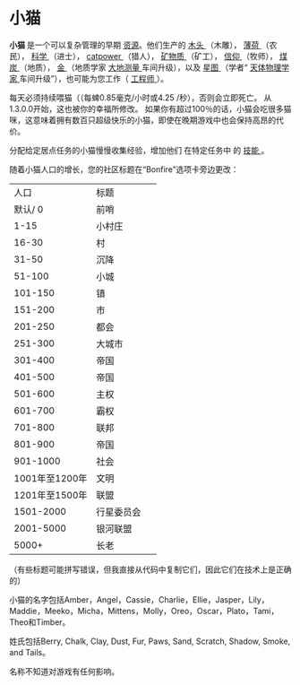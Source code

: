 # 小猫
<div class="error">
</div>
<p>
	<strong>
				小猫
	</strong>
			是一个可以复杂管理的早期
	<a href="#">资源</a>。他们生产的
	<a href="#">
				木头
	</a>
			（木雕），
	<a href="#">
				薄荷
	</a>
			（农民），
	<a href="#">
				科学
	</a>
			（进士），
	<a href="#">
				catpower
	</a>
			（猎人），
	<a href="#minerals">
				矿物质
	</a>
			（矿工），
	<a href="?file=003-资源大全/16-信仰">
				信仰
	</a>
			（牧师），
	<a href="?file=003-资源大全/04-煤">
				煤炭
	</a>
			（地质），
	<a href="#Gold">
				金
	</a>
			（地质学家
	<a href="#workshop#Geodesy">
				大地测量
	</a>
			车间升级），以及
	<a href="?file=003-资源大全/19-星图">
				星图
	</a>
			（学者“
	<a href="#workshop#Astrophysicists">
				天体物理学家
	</a>
			车间升级”），也可能为您工作（
	<a href="#engineer">
				工程师
	</a>
			）。
	<br style="clear:both">
</p>
<p>
			每天必须持续喂猫（（每蜱0.85毫克/小时或4.25 /秒），否则会立即死亡。
			从1.3.0.0开始，这也被你的幸福所修改。
			如果你有超过100％的话，小猫会吃很多猫咪，这意味着拥有数百只超级快乐的小猫，即使在晚期游戏中也会保持高昂的代价。
</p>
<p>
			分配给定居点任务的小猫慢慢收集经验，增加他们
			在特定任务中
			的
	<a href="#skill">
				技能
	</a>
			。
</p>
<p>
			随着小猫人口的增长，您的社区标题在“Bonfire”选项卡旁边更改：
</p>
<p>
</p>
<table class="wikitable">
	<tbody>
		<tr>
			<td class="em">
				<span style="display: block; width: 100px">
							人口
				</span>
			</td>
			<td class="em">
				<span style="display: block; width: 100px">
							标题
				</span>
			</td>
		</tr>
		<tr>
			<td>
						默认/ 0
			</td>
			<td>
						前哨
			</td>
		</tr>
		<tr>
			<td>
						1-15
			</td>
			<td>
						小村庄
			</td>
		</tr>
		<tr>
			<td>
						16-30
			</td>
			<td>
						村
			</td>
		</tr>
		<tr>
			<td>
						31-50
			</td>
			<td>
						沉降
			</td>
		</tr>
		<tr>
			<td>
						51-100
			</td>
			<td>
						小城
			</td>
		</tr>
		<tr>
			<td>
						101-150
			</td>
			<td>
						镇
			</td>
		</tr>
		<tr>
			<td>
						151-200
			</td>
			<td>
						市
			</td>
		</tr>
		<tr>
			<td>
						201-250
			</td>
			<td>
						都会
			</td>
		</tr>
		<tr>
			<td>
						251-300
			</td>
			<td>
						大城市
			</td>
		</tr>
		<tr>
			<td>
						301-400
			</td>
			<td>
						帝国
			</td>
		</tr>
		<tr>
			<td>
						401-500
			</td>
			<td>
						帝国
			</td>
		</tr>
		<tr>
			<td>
						501-600
			</td>
			<td>
						主权
			</td>
		</tr>
		<tr>
			<td>
						601-700
			</td>
			<td>
						霸权
			</td>
		</tr>
		<tr>
			<td>
						701-800
			</td>
			<td>
						联邦
			</td>
		</tr>
		<tr>
			<td>
						801-900
			</td>
			<td>
						帝国
			</td>
		</tr>
		<tr>
			<td>
						901-1000
			</td>
			<td>
						社会
			</td>
		</tr>
		<tr>
			<td>
						1001年至1200年
			</td>
			<td>
						文明
			</td>
		</tr>
		<tr>
			<td>
						1201年至1500年
			</td>
			<td>
						联盟
			</td>
		</tr>
		<tr>
			<td>
						1501-2000
			</td>
			<td>
						行星委员会
			</td>
		</tr>
		<tr>
			<td>
						2001-5000
			</td>
			<td>
						银河联盟
			</td>
		</tr>
		<tr>
			<td>
						5000+
			</td>
			<td>
						长老
			</td>
		</tr>
	</tbody>
</table>
<p>
</p>
<p>
			（有些标题可能拼写错误，但我直接从代码中复制它们，因此它们在技术上是正确的）
</p>
<p>
			小猫的名字包括Amber，Angel，Cassie，Charlie，Ellie，Jasper，Lily，Maddie，Meeko，Micha，Mittens，Molly，Oreo，Oscar，Plato，Tami，Theo和Timber。
</p>
<p>
			姓氏包括Berry, Chalk, Clay, Dust, Fur, Paws, Sand, Scratch, Shadow, Smoke, and Tails。
</p>
<p>
			名称不知道对游戏有任何影响。
</p>
<p style="float:right;margin:6px">
</p>

